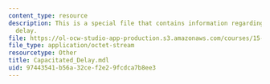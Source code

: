 ```yaml
---
content_type: resource
description: This is a special file that contains information regarding capacitated
  delay.
file: https://ol-ocw-studio-app-production.s3.amazonaws.com/courses/15-872-system-dynamics-ii-fall-2013/97443541b56a32cef2e29fcdca7b8ee3_Capacitated_Delay.mdl
file_type: application/octet-stream
resourcetype: Other
title: Capacitated_Delay.mdl
uid: 97443541-b56a-32ce-f2e2-9fcdca7b8ee3
---
```

